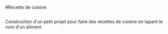 #Recette de cuisine

##
Construction d'un petit projet pour faire des recettes de cuisine en tapant le nom d'un aliment.

##


